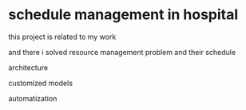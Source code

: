 # schedule management in hospital
this project is related to my work

and there i solved resource management problem and their schedule

architecture

customized models

automatization
